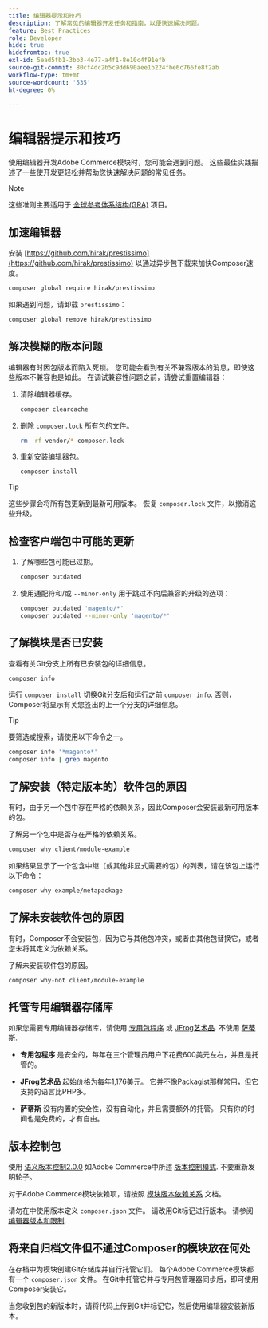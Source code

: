 ```yaml
---
title: 编辑器提示和技巧
description: 了解常见的编辑器开发任务和指南，以便快速解决问题。
feature: Best Practices
role: Developer
hide: true
hidefromtoc: true
exl-id: 5ead5fb1-3bb3-4e77-a4f1-8e10c4f91efb
source-git-commit: 80cf4dc2b5c9dd690aee1b224fbe6c766fe8f2ab
workflow-type: tm+mt
source-wordcount: '535'
ht-degree: 0%

---
```


# 编辑器提示和技巧

使用编辑器开发Adobe Commerce模块时，您可能会遇到问题。 这些最佳实践描述了一些使开发更轻松并帮助您快速解决问题的常见任务。

>[!NOTE]
>
>这些准则主要适用于 [全球参考体系结构(GRA)](../overview.md) 项目。

## 加速编辑器

安装 [https://github.com/hirak/prestissimo](https://github.com/hirak/prestissimo) 以通过异步包下载来加快Composer速度。

```bash
composer global require hirak/prestissimo
```

如果遇到问题，请卸载 `prestissimo`：

```bash
composer global remove hirak/prestissimo
```

## 解决模糊的版本问题

编辑器有时因包版本而陷入死锁。 您可能会看到有关不兼容版本的消息，即使这些版本不兼容也是如此。 在调试兼容性问题之前，请尝试重置编辑器：

1. 清除编辑器缓存。

   ```bash
   composer clearcache
   ```

1. 删除 `composer.lock` 所有包的文件。

   ```bash
   rm -rf vendor/* composer.lock
   ```

1. 重新安装编辑器包。

   ```bash
   composer install
   ```

>[!TIP]
>
>这些步骤会将所有包更新到最新可用版本。 恢复 `composer.lock` 文件，以撤消这些升级。

## 检查客户端包中可能的更新

1. 了解哪些包可能已过期。

   ```bash
   composer outdated
   ```

1. 使用通配符和/或 `--minor-only` 用于跳过不向后兼容的升级的选项：

   ```bash
   composer outdated 'magento/*'
   composer outdated --minor-only 'magento/*'
   ```

## 了解模块是否已安装

查看有关Git分支上所有已安装包的详细信息。

```bash
composer info
```

运行 `composer install` 切换Git分支后和运行之前 `composer info`. 否则，Composer将显示有关您签出的上一个分支的详细信息。

>[!TIP]
>
>要筛选或搜索，请使用以下命令之一。
>
>```bash
>composer info '*magento*'
>composer info | grep magento
>```

## 了解安装（特定版本的）软件包的原因

有时，由于另一个包中存在严格的依赖关系，因此Composer会安装最新可用版本的包。

了解另一个包中是否存在严格的依赖关系。

```bash
composer why client/module-example
```

如果结果显示了一个包含中继（或其他非显式需要的包）的列表，请在该包上运行以下命令：

```bash
composer why example/metapackage
```

## 了解未安装软件包的原因

有时，Composer不会安装包，因为它与其他包冲突，或者由其他包替换它，或者您未将其定义为依赖关系。

了解未安装软件包的原因。

```bash
composer why-not client/module-example
```

## 托管专用编辑器存储库

如果您需要专用编辑器存储库，请使用 [专用包程序](https://packagist.com/) 或 [JFrog艺术品](https://jfrog.com/integration/php-composer-repository/). 不使用 [萨蒂斯](https://github.com/composer/satis).

- **专用包程序** 是安全的，每年在三个管理员用户下花费600美元左右，并且是托管的。

- **JFrog艺术品** 起始价格为每年1,176美元。 它并不像Packagist那样常用，但它支持的语言比PHP多。

- **萨蒂斯** 没有内置的安全性，没有自动化，并且需要额外的托管。 只有你的时间也是免费的，才有自由。

## 版本控制包

使用 [语义版本控制2.0.0](https://semver.org/spec/v2.0.0.html) 如Adobe Commerce中所述 [版本控制模式](https://developer.adobe.com/commerce/php/development/versioning/). 不要重新发明轮子。

对于Adobe Commerce模块依赖项，请按照 [模块版本依赖关系](https://developer.adobe.com/commerce/php/development/versioning/dependencies/) 文档。

请勿在中使用版本定义 `composer.json` 文件。 请改用Git标记进行版本。 请参阅 [编辑器版本和限制](https://getcomposer.org/doc/articles/versions.md#versions-and-constraints).

## 将来自归档文件但不通过Composer的模块放在何处

在存档中为模块创建Git存储库并自行托管它们。 每个Adobe Commerce模块都有一个 `composer.json` 文件。 在Git中托管它并与专用包管理器同步后，即可使用Composer安装它。

当您收到包的新版本时，请将代码上传到Git并标记它，然后使用编辑器安装新版本。
